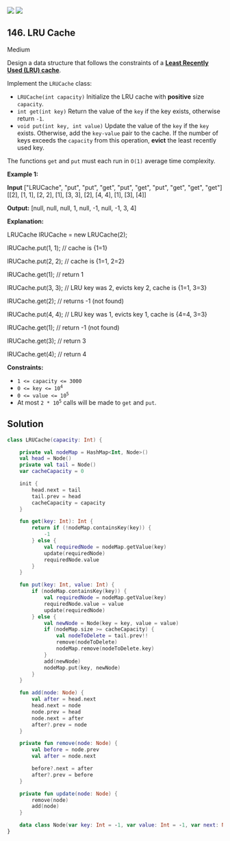[![](https://img.shields.io/github/stars/javadev/LeetCode-in-Kotlin?label=Stars&style=flat-square)](https://github.com/javadev/LeetCode-in-Kotlin)
[![](https://img.shields.io/github/forks/javadev/LeetCode-in-Kotlin?label=Fork%20me%20on%20GitHub%20&style=flat-square)](https://github.com/javadev/LeetCode-in-Kotlin/fork)

## 146\. LRU Cache

Medium

Design a data structure that follows the constraints of a **[Least Recently Used (LRU) cache](https://en.wikipedia.org/wiki/Cache_replacement_policies#LRU)**.

Implement the `LRUCache` class:

*   `LRUCache(int capacity)` Initialize the LRU cache with **positive** size `capacity`.
*   `int get(int key)` Return the value of the `key` if the key exists, otherwise return `-1`.
*   `void put(int key, int value)` Update the value of the `key` if the `key` exists. Otherwise, add the `key-value` pair to the cache. If the number of keys exceeds the `capacity` from this operation, **evict** the least recently used key.

The functions `get` and `put` must each run in `O(1)` average time complexity.

**Example 1:**

**Input** ["LRUCache", "put", "put", "get", "put", "get", "put", "get", "get", "get"] [[2], [1, 1], [2, 2], [1], [3, 3], [2], [4, 4], [1], [3], [4]]

**Output:** [null, null, null, 1, null, -1, null, -1, 3, 4]

**Explanation:** 

LRUCache lRUCache = new LRUCache(2); 

lRUCache.put(1, 1); // cache is {1=1} 

lRUCache.put(2, 2); // cache is {1=1, 2=2} 

lRUCache.get(1); // return 1 

lRUCache.put(3, 3); // LRU key was 2, evicts key 2, cache is {1=1, 3=3} 

lRUCache.get(2); // returns -1 (not found) 

lRUCache.put(4, 4); // LRU key was 1, evicts key 1, cache is {4=4, 3=3}

lRUCache.get(1); // return -1 (not found) 

lRUCache.get(3); // return 3 

lRUCache.get(4); // return 4

**Constraints:**

*   `1 <= capacity <= 3000`
*   <code>0 <= key <= 10<sup>4</sup></code>
*   <code>0 <= value <= 10<sup>5</sup></code>
*   At most <code>2 * 10<sup>5</sup></code> calls will be made to `get` and `put`.

## Solution

```kotlin
class LRUCache(capacity: Int) {

    private val nodeMap = HashMap<Int, Node>()
    val head = Node()
    private val tail = Node()
    var cacheCapacity = 0

    init {
        head.next = tail
        tail.prev = head
        cacheCapacity = capacity
    }

    fun get(key: Int): Int {
        return if (!nodeMap.containsKey(key)) {
            -1
        } else {
            val requiredNode = nodeMap.getValue(key)
            update(requiredNode)
            requiredNode.value
        }
    }

    fun put(key: Int, value: Int) {
        if (nodeMap.containsKey(key)) {
            val requiredNode = nodeMap.getValue(key)
            requiredNode.value = value
            update(requiredNode)
        } else {
            val newNode = Node(key = key, value = value)
            if (nodeMap.size >= cacheCapacity) {
                val nodeToDelete = tail.prev!!
                remove(nodeToDelete)
                nodeMap.remove(nodeToDelete.key)
            }
            add(newNode)
            nodeMap.put(key, newNode)
        }
    }

    fun add(node: Node) {
        val after = head.next
        head.next = node
        node.prev = head
        node.next = after
        after?.prev = node
    }

    private fun remove(node: Node) {
        val before = node.prev
        val after = node.next

        before?.next = after
        after?.prev = before
    }

    private fun update(node: Node) {
        remove(node)
        add(node)
    }

    data class Node(var key: Int = -1, var value: Int = -1, var next: Node? = null, var prev: Node? = null)
}
```